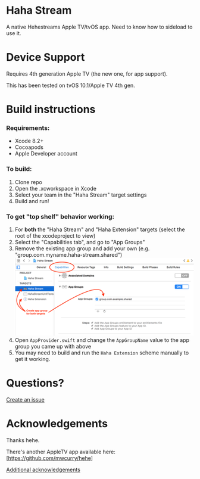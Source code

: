 # Haha Stream

A native Hehestreams Apple TV/tvOS app. Need to know how to sideload to use it. 

# Device Support

Requires 4th generation Apple TV (the new one, for app support).

This has been tested on tvOS 10.1/Apple TV 4th gen.

# Build instructions

### Requirements:

- Xcode 8.2+
- Cocoapods
- Apple Developer account

### To build:

1. Clone repo
3. Open the .xcworkspace in Xcode
4. Select your team in the "Haha Stream" target settings
5. Build and run!

### To get "top shelf" behavior working:

1. For **both** the "Haha Stream" and "Haha Extension" targets (select the root of the xcodeproject to view)
2. Select the "Capabilities tab", and go to "App Groups"
2. Remove the existing app group and add your own (e.g. "group.com.myname.haha-stream.shared")
![Entitlements example](./entitlements-example.png)
3. Open `AppProvider.swift` and change the `AppGroupName` value to the app group you came up with above
4. You may need to build and run the `Haha Extension` scheme manually to get it working.


# Questions?

[Create an issue](https://github.com/wftllc/hahastream/issues)

# Acknowledgements

Thanks hehe.

There's another AppleTV app available here: [https://github.com/mwcurry/hehe]

[Additional acknowledgements](blob/master/Pods/Target%20Support%20Files/Pods-Haha%20Stream/Pods-Haha%20Stream-acknowledgements.markdown)
